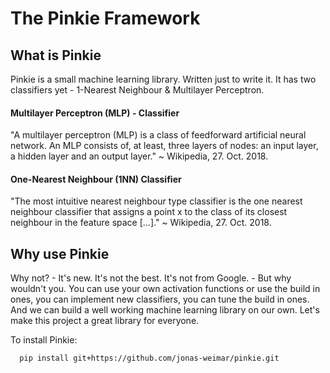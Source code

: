 # The Pinkie Framework

## What is Pinkie
Pinkie is a small machine learning library. Written just to write it.
It has two classifiers yet - 1-Nearest Neighbour & Multilayer Perceptron.

#### Multilayer Perceptron (MLP) - Classifier
"A multilayer perceptron (MLP) is a class of feedforward artificial neural network.
An MLP consists of, at least, three layers of nodes:
an input layer, a hidden layer and an output layer." ~ Wikipedia, 27. Oct. 2018.


#### One-Nearest Neighbour (1NN) Classifier
"The most intuitive nearest neighbour type classifier is the one nearest neighbour classifier
that assigns a point x to the class of its closest neighbour in the feature space [...]." ~ Wikipedia, 27. Oct. 2018.


## Why use Pinkie
Why not? - It's new. It's not the best. It's not from Google. - But why wouldn't you.
You can use your own activation functions or use the build in ones,
you can implement new classifiers, you can tune the build in ones.
And we can build a well working machine learning library on our own.
Let's make this project a great library for everyone.

To install Pinkie:
```
  pip install git+https://github.com/jonas-weimar/pinkie.git
```

